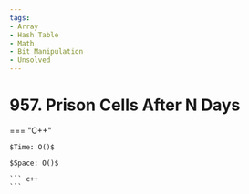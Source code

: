 ```yaml
---
tags:
- Array
- Hash Table
- Math
- Bit Manipulation
- Unsolved
---
```



# 957. Prison Cells After N Days

=== "C++"

    $Time: O()$

    $Space: O()$

    ``` c++
    ```